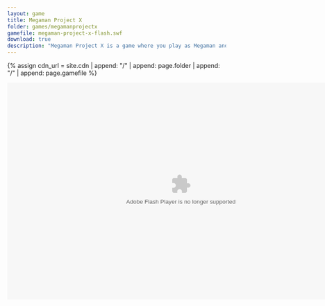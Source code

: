 ```yaml
---
layout: game
title: Megaman Project X
folder: games/megamanprojectx
gamefile: megaman-project-x-flash.swf
download: true
description: "Megaman Project X is a game where you play as Megaman and shoot other robots."
---
```


{% assign cdn_url = site.cdn | append: "/" | append: page.folder | append: "/" | append: page.gamefile %}

<embed src="{{ cdn_url }}" flashvars="" base="" quality="high" allowscriptaccess="always" allowfullscreen="true" bgcolor="" wmode="window" width="800" height="500" type="application/x-shockwave-flash" pluginspage="http://www.macromedia.com/go/getflashplayer">

